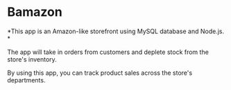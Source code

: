 # Bamazon

*This app is an Amazon-like storefront using MySQL database and Node.js. *

The app will take in orders from customers and deplete stock from the store's inventory. 

By using this app, you can track product sales across the store's departments.
